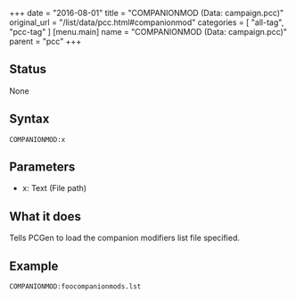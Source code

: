 +++
date = "2016-08-01"
title = "COMPANIONMOD (Data: campaign.pcc)"
original_url = "/list/data/pcc.html#companionmod"
categories = [ "all-tag", "pcc-tag" ]
[menu.main]
    name = "COMPANIONMOD (Data: campaign.pcc)"
    parent = "pcc"
+++

## Status

None

## Syntax

`COMPANIONMOD:x`

## Parameters

-   x: Text (File path)



What it does
------------

Tells PCGen to load the companion modifiers list file specified.

Example
-------

`COMPANIONMOD:foocompanionmods.lst`

